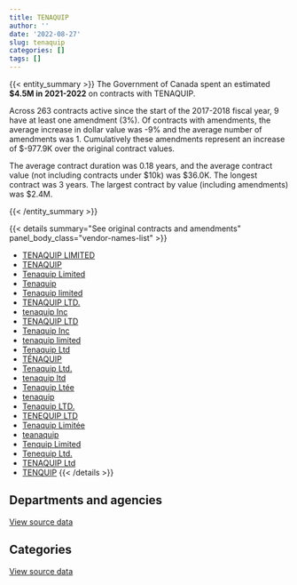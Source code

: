 ```yaml
---
title: TENAQUIP
author: ''
date: '2022-08-27'
slug: tenaquip
categories: []
tags: []
---
```


<script src="/rmarkdown-libs/htmlwidgets/htmlwidgets.js"></script>
<link href="/rmarkdown-libs/datatables-css/datatables-crosstalk.css" rel="stylesheet" />
<script src="/rmarkdown-libs/datatables-binding/datatables.js"></script>
<script src="/rmarkdown-libs/jquery/jquery-3.6.0.min.js"></script>
<link href="/rmarkdown-libs/dt-core-bootstrap/css/dataTables.bootstrap.min.css" rel="stylesheet" />
<link href="/rmarkdown-libs/dt-core-bootstrap/css/dataTables.bootstrap.extra.css" rel="stylesheet" />
<script src="/rmarkdown-libs/dt-core-bootstrap/js/jquery.dataTables.min.js"></script>
<script src="/rmarkdown-libs/dt-core-bootstrap/js/dataTables.bootstrap.min.js"></script>
<link href="/rmarkdown-libs/crosstalk/css/crosstalk.min.css" rel="stylesheet" />
<script src="/rmarkdown-libs/crosstalk/js/crosstalk.min.js"></script>
<script src="/rmarkdown-libs/htmlwidgets/htmlwidgets.js"></script>
<link href="/rmarkdown-libs/datatables-css/datatables-crosstalk.css" rel="stylesheet" />
<script src="/rmarkdown-libs/datatables-binding/datatables.js"></script>
<script src="/rmarkdown-libs/jquery/jquery-3.6.0.min.js"></script>
<link href="/rmarkdown-libs/dt-core-bootstrap/css/dataTables.bootstrap.min.css" rel="stylesheet" />
<link href="/rmarkdown-libs/dt-core-bootstrap/css/dataTables.bootstrap.extra.css" rel="stylesheet" />
<script src="/rmarkdown-libs/dt-core-bootstrap/js/jquery.dataTables.min.js"></script>
<script src="/rmarkdown-libs/dt-core-bootstrap/js/dataTables.bootstrap.min.js"></script>
<link href="/rmarkdown-libs/crosstalk/css/crosstalk.min.css" rel="stylesheet" />
<script src="/rmarkdown-libs/crosstalk/js/crosstalk.min.js"></script>

{{< entity_summary >}}
The Government of Canada spent an estimated **\$4.5M in 2021-2022** on contracts with TENAQUIP.

Across 263 contracts active since the start of the 2017-2018 fiscal year, 9 have at least one amendment (3%). Of contracts with amendments, the average increase in dollar value was -9% and the average number of amendments was 1. Cumulatively these amendments represent an increase of \$-977.9K over the original contract values.

The average contract duration was 0.18 years, and the average contract value (not including contracts under \$10k) was \$36.0K. The longest contract was 3 years. The largest contract by value (including amendments) was \$2.4M.

{{< /entity_summary >}}

{{< details summary="See original contracts and amendments" panel_body_class="vendor-names-list" >}}
- [TENAQUIP LIMITED](https://search.open.canada.ca/en/ct/?sort=contract_value_f%20desc&page=1&search_text=%22TENAQUIP%20LIMITED%22)
- [TENAQUIP](https://search.open.canada.ca/en/ct/?sort=contract_value_f%20desc&page=1&search_text=%22TENAQUIP%22)
- [Tenaquip Limited](https://search.open.canada.ca/en/ct/?sort=contract_value_f%20desc&page=1&search_text=%22Tenaquip%20Limited%22)
- [Tenaquip](https://search.open.canada.ca/en/ct/?sort=contract_value_f%20desc&page=1&search_text=%22Tenaquip%22)
- [Tenaquip limited](https://search.open.canada.ca/en/ct/?sort=contract_value_f%20desc&page=1&search_text=%22Tenaquip%20limited%22)
- [TENAQUIP LTD.](https://search.open.canada.ca/en/ct/?sort=contract_value_f%20desc&page=1&search_text=%22TENAQUIP%20LTD.%22)
- [tenaquip Inc](https://search.open.canada.ca/en/ct/?sort=contract_value_f%20desc&page=1&search_text=%22tenaquip%20Inc%22)
- [TENAQUIP LTD](https://search.open.canada.ca/en/ct/?sort=contract_value_f%20desc&page=1&search_text=%22TENAQUIP%20LTD%22)
- [Tenaquip Inc](https://search.open.canada.ca/en/ct/?sort=contract_value_f%20desc&page=1&search_text=%22Tenaquip%20Inc%22)
- [tenaquip limited](https://search.open.canada.ca/en/ct/?sort=contract_value_f%20desc&page=1&search_text=%22tenaquip%20limited%22)
- [Tenaquip Ltd](https://search.open.canada.ca/en/ct/?sort=contract_value_f%20desc&page=1&search_text=%22Tenaquip%20Ltd%22)
- [TÉNAQUIP](https://search.open.canada.ca/en/ct/?sort=contract_value_f%20desc&page=1&search_text=%22T%c3%89NAQUIP%22)
- [Tenaquip Ltd.](https://search.open.canada.ca/en/ct/?sort=contract_value_f%20desc&page=1&search_text=%22Tenaquip%20Ltd.%22)
- [tenaquip ltd](https://search.open.canada.ca/en/ct/?sort=contract_value_f%20desc&page=1&search_text=%22tenaquip%20ltd%22)
- [Tenaquip Ltée](https://search.open.canada.ca/en/ct/?sort=contract_value_f%20desc&page=1&search_text=%22Tenaquip%20Lt%c3%a9e%22)
- [tenaquip](https://search.open.canada.ca/en/ct/?sort=contract_value_f%20desc&page=1&search_text=%22tenaquip%22)
- [Tenaquip LTD.](https://search.open.canada.ca/en/ct/?sort=contract_value_f%20desc&page=1&search_text=%22Tenaquip%20LTD.%22)
- [TENEQUIP LTD](https://search.open.canada.ca/en/ct/?sort=contract_value_f%20desc&page=1&search_text=%22TENEQUIP%20LTD%22)
- [Tenaquip Limitée](https://search.open.canada.ca/en/ct/?sort=contract_value_f%20desc&page=1&search_text=%22Tenaquip%20Limit%c3%a9e%22)
- [teanaquip](https://search.open.canada.ca/en/ct/?sort=contract_value_f%20desc&page=1&search_text=%22teanaquip%22)
- [Tenquip Limited](https://search.open.canada.ca/en/ct/?sort=contract_value_f%20desc&page=1&search_text=%22Tenquip%20Limited%22)
- [Tenequip Ltd.](https://search.open.canada.ca/en/ct/?sort=contract_value_f%20desc&page=1&search_text=%22Tenequip%20Ltd.%22)
- [TENAQUIP Ltd](https://search.open.canada.ca/en/ct/?sort=contract_value_f%20desc&page=1&search_text=%22TENAQUIP%20Ltd%22)
- [TENQUIP](https://search.open.canada.ca/en/ct/?sort=contract_value_f%20desc&page=1&search_text=%22TENQUIP%22)
{{< /details >}}

## Departments and agencies

<div id="htmlwidget-1" style="width:100%;height:auto;" class="datatables html-widget"></div>
<script type="application/json" data-for="htmlwidget-1">{"x":{"style":"bootstrap","filter":"none","vertical":false,"data":[["<a href=\"/departments/aafc-aac/\">Agriculture and Agri-Food Canada<\/a>","<a href=\"/departments/cbsa-asfc/\">Canada Border Services Agency<\/a>","<a href=\"/departments/cfia-acia/\">Canadian Food Inspection Agency<\/a>","<a href=\"/departments/csc-scc/\">Correctional Service of Canada<\/a>","<a href=\"/departments/dfatd-maecd/\">Global Affairs Canada<\/a>","<a href=\"/departments/dfo-mpo/\">Fisheries and Oceans Canada<\/a>","<a href=\"/departments/dnd-mdn/\">National Defence<\/a>","<a href=\"/departments/ec/\">Environment and Climate Change Canada<\/a>","<a href=\"/departments/irb-cisr/\">Immigration and Refugee Board of Canada<\/a>","<a href=\"/departments/isc-sac/\">Indigenous Services Canada<\/a>","<a href=\"/departments/nrcan-rncan/\">Natural Resources Canada<\/a>","<a href=\"/departments/pc/\">Parks Canada<\/a>","<a href=\"/departments/phac-aspc/\">Public Health Agency of Canada<\/a>","<a href=\"/departments/pwgsc-tpsgc/\">Public Services and Procurement Canada<\/a>","<a href=\"/departments/rcmp-grc/\">Royal Canadian Mounted Police<\/a>","<a href=\"/departments/statcan/\">Statistics Canada<\/a>","<a href=\"/departments/tc/\">Transport Canada<\/a>"],[null,null,null,88598.02,15741.08,23831.45,1052931.9,null,null,null,52150.5,null,null,44596.07,13302.51,null,null],[null,null,null,null,null,76078.75,690468.52,null,null,null,24053.97,10343,37755.36,68522.4,null,11469.45,53884.49],[null,10615.22,null,null,10273.4,41181.74,1153970.7,23814.25,21326.44,13549.27,null,null,1677851.07,159.42,35668.41,null,13108],[24004.9,2158.32,13500.09,39700.01,null,221095.36,3203906.72,null,null,null,41471.65,null,879350.84,null,40284.97,null,19750.41]],"container":"<table class=\"table table-striped table-hover row-border order-column display\">\n  <thead>\n    <tr>\n      <th>Department<\/th>\n      <th>2018-2019<\/th>\n      <th>2019-2020<\/th>\n      <th>2020-2021<\/th>\n      <th>2021-2022<\/th>\n    <\/tr>\n  <\/thead>\n<\/table>","options":{"order":[[4,"desc"]],"pageLength":10,"autoWidth":true,"columnDefs":[{"targets":1,"render":"function(data, type, row, meta) {\n    return type !== 'display' ? data : DTWidget.formatCurrency(data, \"$\", 2, 3, \",\", \".\", true, null);\n  }"},{"targets":2,"render":"function(data, type, row, meta) {\n    return type !== 'display' ? data : DTWidget.formatCurrency(data, \"$\", 2, 3, \",\", \".\", true, null);\n  }"},{"targets":3,"render":"function(data, type, row, meta) {\n    return type !== 'display' ? data : DTWidget.formatCurrency(data, \"$\", 2, 3, \",\", \".\", true, null);\n  }"},{"targets":4,"render":"function(data, type, row, meta) {\n    return type !== 'display' ? data : DTWidget.formatCurrency(data, \"$\", 2, 3, \",\", \".\", true, null);\n  }"},{"width":"16%","targets":[1,2,3,4]},{"className":"dt-right","targets":[1,2,3,4]}],"orderClasses":false}},"evals":["options.columnDefs.0.render","options.columnDefs.1.render","options.columnDefs.2.render","options.columnDefs.3.render"],"jsHooks":[]}</script>
<p class="text-right">
<a href="https://github.com/GoC-Spending/contracts-data/tree/main/data/out/vendors/tenaquip/summary_by_fiscal_year_by_department.csv" class="source-data-link btn btn-link">View source data</a>
</p>

## Categories

<div id="htmlwidget-2" style="width:100%;height:auto;" class="datatables html-widget"></div>
<script type="application/json" data-for="htmlwidget-2">{"x":{"style":"bootstrap","filter":"none","vertical":false,"data":[["<a href=\"/categories/1_facilities_and_construction/\">Facilities and construction<\/a>","<a href=\"/categories/10_office_management/\">Office management<\/a>","<a href=\"/categories/11_defence/\">Defence<\/a>","<a href=\"/categories/2_professional_services/\">Professional services<\/a>","<a href=\"/categories/3_information_technology/\">Information technology<\/a>","<a href=\"/categories/4_medical/\">Medical<\/a>","<a href=\"/categories/5_transportation_and_logistics/\">Transportation and logistics<\/a>","<a href=\"/categories/6_industrial_products_and_services/\">Industrial products and services<\/a>","<a href=\"/categories/9_human_capital/\">Human capital<\/a>"],[null,101107.66,122103.37,14952.09,null,22050.67,null,1030937.73,null],[null,65157.45,122801.66,null,56353.16,37755.36,19725.59,670782.73,null],[37353.86,84940.38,190116.77,12025.58,24294.97,1712559.07,null,915419.29,24808.02],[null,155501.92,44706.82,null,34496.75,912447.66,21990.83,3316079.28,null]],"container":"<table class=\"table table-striped table-hover row-border order-column display\">\n  <thead>\n    <tr>\n      <th>Category<\/th>\n      <th>2018-2019<\/th>\n      <th>2019-2020<\/th>\n      <th>2020-2021<\/th>\n      <th>2021-2022<\/th>\n    <\/tr>\n  <\/thead>\n<\/table>","options":{"order":[[4,"desc"]],"dom":"t","pageLength":30,"autoWidth":true,"columnDefs":[{"targets":1,"render":"function(data, type, row, meta) {\n    return type !== 'display' ? data : DTWidget.formatCurrency(data, \"$\", 2, 3, \",\", \".\", true, null);\n  }"},{"targets":2,"render":"function(data, type, row, meta) {\n    return type !== 'display' ? data : DTWidget.formatCurrency(data, \"$\", 2, 3, \",\", \".\", true, null);\n  }"},{"targets":3,"render":"function(data, type, row, meta) {\n    return type !== 'display' ? data : DTWidget.formatCurrency(data, \"$\", 2, 3, \",\", \".\", true, null);\n  }"},{"targets":4,"render":"function(data, type, row, meta) {\n    return type !== 'display' ? data : DTWidget.formatCurrency(data, \"$\", 2, 3, \",\", \".\", true, null);\n  }"},{"width":"16%","targets":[1,2,3,4]},{"className":"dt-right","targets":[1,2,3,4]}],"orderClasses":false,"lengthMenu":[10,25,30,50,100]}},"evals":["options.columnDefs.0.render","options.columnDefs.1.render","options.columnDefs.2.render","options.columnDefs.3.render"],"jsHooks":[]}</script>
<p class="text-right">
<a href="https://github.com/GoC-Spending/contracts-data/tree/main/data/out/vendors/tenaquip/summary_by_fiscal_year_by_category.csv" class="source-data-link btn btn-link">View source data</a>
</p>
